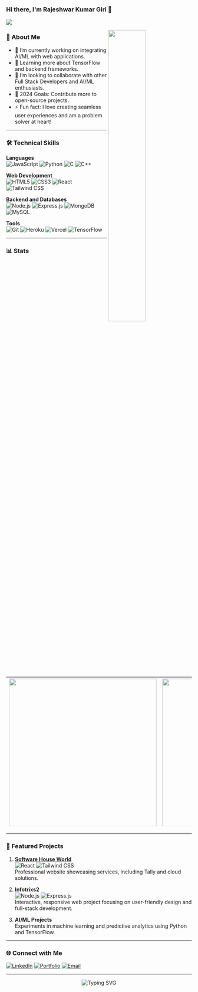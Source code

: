 ### Hi there, I'm Rajeshwar Kumar Giri 👋
[<img src="https://komarev.com/ghpvc/?username=Rajzzzzz&label=Profile+Views&color=4287f5&style=flat" />](https://github.com/Rajzzzzz)

<img src="https://cdn.dribbble.com/users/1059583/screenshots/4171367/coding-freak.gif" align="right" width="45%"/>

### 🚀 About Me

- 🔭 I’m currently working on integrating AI/ML with web applications.
- 🌱 Learning more about TensorFlow and backend frameworks.
- 👯 I’m looking to collaborate with other Full Stack Developers and AI/ML enthusiasts.
- 🥅 2024 Goals: Contribute more to open-source projects.
- ⚡ Fun fact: I love creating seamless user experiences and am a problem solver at heart!

---

### 🛠️ Technical Skills

**Languages**  
![JavaScript](https://img.shields.io/badge/-JavaScript-F7DF1E?style=for-the-badge&logo=javascript&logoColor=black) ![Python](https://img.shields.io/badge/-Python-3776AB?style=for-the-badge&logo=python&logoColor=white) ![C](https://img.shields.io/badge/-C-00599C?style=for-the-badge&logo=c&logoColor=white) ![C++](https://img.shields.io/badge/-C++-00599C?style=for-the-badge&logo=c%2B%2B&logoColor=white)

**Web Development**  
![HTML5](https://img.shields.io/badge/-HTML5-E34F26?style=for-the-badge&logo=html5&logoColor=white) ![CSS3](https://img.shields.io/badge/-CSS3-1572B6?style=for-the-badge&logo=css3&logoColor=white) ![React](https://img.shields.io/badge/-React-20232A?style=for-the-badge&logo=react&logoColor=61DAFB) ![Tailwind CSS](https://img.shields.io/badge/-Tailwind%20CSS-38B2AC?style=for-the-badge&logo=tailwind-css&logoColor=white)

**Backend and Databases**  
![Node.js](https://img.shields.io/badge/-Node.js-43853D?style=for-the-badge&logo=node-dot-js&logoColor=white) ![Express.js](https://img.shields.io/badge/-Express.js-404D59?style=for-the-badge&logo=express&logoColor=61DAFB) ![MongoDB](https://img.shields.io/badge/-MongoDB-4EA94B?style=for-the-badge&logo=mongodb&logoColor=white) ![MySQL](https://img.shields.io/badge/-MySQL-00758F?style=for-the-badge&logo=mysql&logoColor=white)

**Tools**  
![Git](https://img.shields.io/badge/-Git-F05032?style=for-the-badge&logo=git&logoColor=white) ![Heroku](https://img.shields.io/badge/-Heroku-430098?style=for-the-badge&logo=heroku&logoColor=white) ![Vercel](https://img.shields.io/badge/-Vercel-000000?style=for-the-badge&logo=vercel&logoColor=white) ![TensorFlow](https://img.shields.io/badge/-TensorFlow-FF6F00?style=for-the-badge&logo=tensorflow&logoColor=white)

---

### 📊 Stats
| <img src="https://github-readme-stats.vercel.app/api?username=Rajzzzzz&show_icons=true&count_private=true&theme=radical" width="400"/> | <img src="https://github-readme-streak-stats.herokuapp.com/?user=Rajzzzzz&theme=radical" width="400"/> |
|---|---|

---

### 🚀 Featured Projects

1. **[Software House World](https://www.softwarehouseworld.com)**  
   ![React](https://img.shields.io/badge/-React-61DAFB?style=flat-square&logo=react&logoColor=black) ![Tailwind CSS](https://img.shields.io/badge/-Tailwind_CSS-38B2AC?style=flat-square&logo=tailwind-css&logoColor=white)  
   Professional website showcasing services, including Tally and cloud solutions.

2. **Infotrixs2**  
   ![Node.js](https://img.shields.io/badge/-Node.js-43853D?style=flat-square&logo=node-dot-js&logoColor=white) ![Express.js](https://img.shields.io/badge/-Express.js-404D59?style=flat-square)  
   Interactive, responsive web project focusing on user-friendly design and full-stack development.

3. **AI/ML Projects**  
   Experiments in machine learning and predictive analytics using Python and TensorFlow.

---

### 🌐 Connect with Me
[![LinkedIn](https://img.shields.io/badge/-LinkedIn-blue?style=for-the-badge&logo=linkedin&logoColor=white)](https://linkedin.com/in/your-profile) [![Portfolio](https://img.shields.io/badge/-Portfolio-blueviolet?style=for-the-badge&logo=About.me&logoColor=white)](https://yourportfolio.com) [![Email](https://img.shields.io/badge/-Email-red?style=for-the-badge&logo=gmail&logoColor=white)](mailto:youremail@example.com)

---

<div align="center">
  <img src="https://readme-typing-svg.demolab.com?font=Fira+Code&size=18&pause=1000&color=FFD700&center=true&vCenter=true&width=500&lines=Thank+you+for+visiting+my+profile!;Let's+connect+and+collaborate!" alt="Typing SVG" />
</div>
